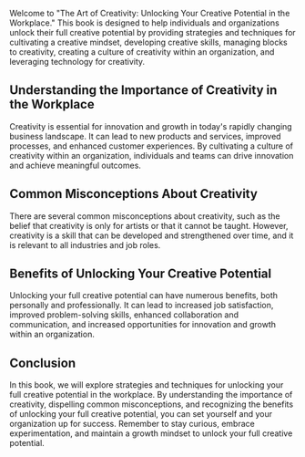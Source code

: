 
Welcome to "The Art of Creativity: Unlocking Your Creative Potential in the Workplace." This book is designed to help individuals and organizations unlock their full creative potential by providing strategies and techniques for cultivating a creative mindset, developing creative skills, managing blocks to creativity, creating a culture of creativity within an organization, and leveraging technology for creativity.

Understanding the Importance of Creativity in the Workplace
-----------------------------------------------------------

Creativity is essential for innovation and growth in today's rapidly changing business landscape. It can lead to new products and services, improved processes, and enhanced customer experiences. By cultivating a culture of creativity within an organization, individuals and teams can drive innovation and achieve meaningful outcomes.

Common Misconceptions About Creativity
--------------------------------------

There are several common misconceptions about creativity, such as the belief that creativity is only for artists or that it cannot be taught. However, creativity is a skill that can be developed and strengthened over time, and it is relevant to all industries and job roles.

Benefits of Unlocking Your Creative Potential
---------------------------------------------

Unlocking your full creative potential can have numerous benefits, both personally and professionally. It can lead to increased job satisfaction, improved problem-solving skills, enhanced collaboration and communication, and increased opportunities for innovation and growth within an organization.

Conclusion
----------

In this book, we will explore strategies and techniques for unlocking your full creative potential in the workplace. By understanding the importance of creativity, dispelling common misconceptions, and recognizing the benefits of unlocking your full creative potential, you can set yourself and your organization up for success. Remember to stay curious, embrace experimentation, and maintain a growth mindset to unlock your full creative potential.
